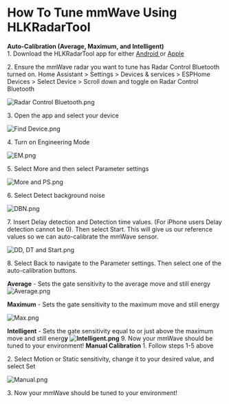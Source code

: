 # How To Tune mmWave Using HLKRadarTool

**Auto-Calibration (Average, Maximum, and Intelligent)**   
1\. Download the HLKRadarTool app for either [Android ](https://play.google.com/store/apps/details?id=com.hlk.hlkradartool&hl=en_US≷=US)or [Apple](https://apps.apple.com/us/app/hlkradartool/id1638651152)  
  
2\. Ensure the mmWave radar you want to tune has Radar Control Bluetooth turned on. Home Assistant > Settings > Devices & services > ESPHome Devices > Select Device > Scroll down and toggle on Radar Control Bluetooth  
  
![Radar Control Bluetooth.png](../assets/radar-control-bluetooth.png)  
  
3\. Open the app and select your device  
  
![Find Device.png](../assets/find-device.png)  
  
4\. Turn on Engineering Mode  
  
![EM.png](../assets/em.png)  
  
5\. Select More and then select Parameter settings  
  
![More and PS.png](../assets/more-and-ps.png)  
  
6\. Select Detect background noise  
  
![DBN.png](../assets/dbn.png)  
  
7\. Insert Delay detection and Detection time values. (For iPhone users Delay detection cannot be 0). Then select Start. This will give us our reference values so we can auto-calibrate the mmWave sensor.  
  
![DD, DT and Start.png](../assets/dd-dt-and-start.png)  
  
8\. Select Back to navigate to the Parameter settings. Then select one of the auto-calibration buttons.  
  
**Average** - Sets the gate sensitivity to the average move and still energy
![Average.png](../assets/average.png)  
  
**Maximum** - Sets the gate sensitivity to the maximum move and still energy
  
![Max.png](../assets/max.png)  
  
**Intelligent** - Sets the gate sensitivity equal to or just above the maximum move and still energ**y** **![Intelligent.png](../assets/intelligent.png)** 9. Now your mmWave should be tuned to your environment! **Manual Calibration** 1. Follow steps 1-5 above  
  
2\. Select Motion or Static sensitivity, change it to your desired value, and select Set  
  
![Manual.png](../assets/manual.png)  
  
3\. Now your mmWave should be tuned to your environment!